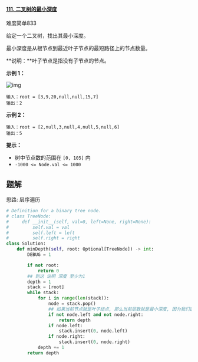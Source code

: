 #### [111. 二叉树的最小深度](https://leetcode.cn/problems/minimum-depth-of-binary-tree/)

难度简单833

给定一个二叉树，找出其最小深度。

最小深度是从根节点到最近叶子节点的最短路径上的节点数量。

**说明：**叶子节点是指没有子节点的节点。

 

**示例 1：**

![img](https://assets.leetcode.com/uploads/2020/10/12/ex_depth.jpg)

```
输入：root = [3,9,20,null,null,15,7]
输出：2
```

**示例 2：**

```
输入：root = [2,null,3,null,4,null,5,null,6]
输出：5
```

 

**提示：**

- 树中节点数的范围在 `[0, 105]` 内
- `-1000 <= Node.val <= 1000`



## 题解

思路: 层序遍历



~~~python
# Definition for a binary tree node.
# class TreeNode:
#     def __init__(self, val=0, left=None, right=None):
#         self.val = val
#         self.left = left
#         self.right = right
class Solution:
    def minDepth(self, root: Optional[TreeNode]) -> int:
        DEBUG = 1

        if not root:
            return 0
        ## 到这 说明 深度 至少为1
        depth = 1
        stack = [root]
        while stack:
            for i in range(len(stack)):
                node = stack.pop()
                ## 如果当前节点就是叶子结点, 那么当前层数就是最小深度, 因为我们这里使用的是 层序遍历
                if not node.left and not node.right:
                    return depth
                if node.left:
                    stack.insert(0, node.left)
                if node.right:
                    stack.insert(0, node.right)
            depth += 1
        return depth
~~~

